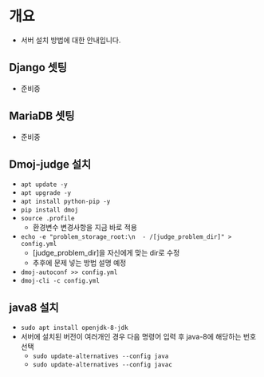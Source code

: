 # 개요
- 서버 설치 방법에 대한 안내입니다.

## Django 셋팅
- 준비중

## MariaDB 셋팅
- 준비중

## Dmoj-judge 설치
- `apt update -y`
- `apt upgrade -y`
- `apt install python-pip -y`
- `pip install dmoj`
- `source .profile`
  - 환경변수 변경사항을 지금 바로 적용
- `echo -e "problem_storage_root:\n  - /[judge_problem_dir]" > config.yml`
  - [judge_problem_dir]을 자신에게 맞는 dir로 수정
  - 추후에 문제 넣는 방법 설명 예정
- `dmoj-autoconf >> config.yml`
- `dmoj-cli -c config.yml`

## java8 설치
- `sudo apt install openjdk-8-jdk`
- 서버에 설치된 버전이 여러개인 경우 다음 명령어 입력 후 java-8에 해당하는 번호 선택
  - `sudo update-alternatives --config java`
  - `sudo update-alternatives --config javac`
